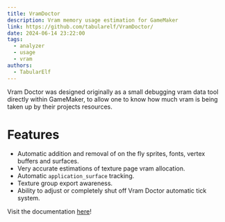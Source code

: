 ```yaml
---
title: VramDoctor
description: Vram memory usage estimation for GameMaker
link: https://github.com/tabularelf/VramDoctor/
date: 2024-06-14 23:22:00
tags:
  - analyzer
  - usage
  - vram
authors:
  - TabularElf
---
```

Vram Doctor was designed originally as a small debugging vram data tool directly within GameMaker, to allow one to know how much vram is being taken up by their projects resources.

# Features
- Automatic addition and removal of on the fly sprites, fonts, vertex buffers and surfaces.
- Very accurate estimations of texture page vram allocation.
- Automatic `application_surface` tracking.
- Texture group export awareness.
- Ability to adjust or completely shut off Vram Doctor automatic tick system.

 Visit the documentation [here](https://docs.tabularelf.com/VramDoctor)!
